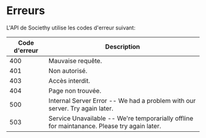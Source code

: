 # Erreurs

L'API de Societhy utilise les codes d'erreur suivant:

Code d'erreur | Description
---------- | -------
400 | Mauvaise requête.
401 | Non autorisé.
403 | Accès interdit.
404 | Page non trouvée.
500 | Internal Server Error -- We had a problem with our server. Try again later.
503 | Service Unavailable -- We're temporarially offline for maintanance. Please try again later.
